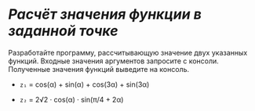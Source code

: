 # *Расчёт значения функции в заданной точке*

Разработайте программу, рассчитывающую значение двух указанных функций. Входные значения аргументов запросите с консоли. Полученные значения функций выведите на консоль.

- `z₁` = cos(α) + sin(α) + cos(3α) + sin(3α)

- `z₂` = 2√2 · cos(α) · sin(π/4 + 2α)
